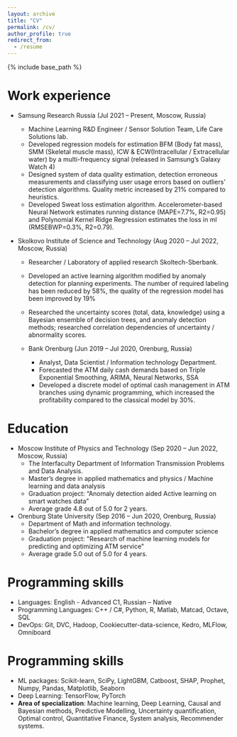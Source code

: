 ```yaml
---
layout: archive
title: "CV"
permalink: /cv/
author_profile: true
redirect_from:
  - /resume
---
```


{% include base_path %}

Work experience
======
* Samsung Research Russia (Jul 2021 – Present, Moscow, Russia)
  * Machine Learning R&D Engineer / Sensor Solution Team, Life Care Solutions lab.
  * Developed regression models for estimation BFM (Body fat mass), SMM (Skeletal muscle mass), ICW & ECW(Intracellular / Extracellular water) by a multi-frequency signal (released in Samsung’s Galaxy Watch 4)
  * Designed system of data quality estimation, detection erroneous measurements and classifying user usage errors based on outliers’ detection algorithms. Quality metric increased by 21% compared to heuristics.
  * Developed Sweat loss estimation algorithm. Accelerometer-based Neural Network estimates running distance (MAPE=7.7%, R2=0.95) and Polynomial Kernel Ridge Regression estimates the loss in ml (RMSEBWP=0.3%, R2=0.79).

* Skolkovo Institute of Science and Technology (Aug 2020 – Jul 2022, Moscow, Russia)
  * Researcher / Laboratory of applied research Skoltech-Sberbank.
  * Developed an active learning algorithm modified by anomaly detection for planning experiments. The number of required labeling has been reduced by 58%, the quality of the regression model has been improved by 19%
  * Researched the uncertainty scores (total, data, knowledge) using a Bayesian ensemble of decision trees, and anomaly detection methods; researched correlation dependencies of uncertainty / abnormality scores.

  * Bank Orenburg (Jun 2019 – Jul 2020, Orenburg, Russia)
    * Analyst, Data Scientist / Information technology Department.
    * Forecasted the ATM daily cash demands based on Triple Exponential Smoothing, ARIMA, Neural Networks, SSA
    * Developed a discrete model of optimal cash management in ATM branches using dynamic programming, which increased the profitability compared to the classical model by 30%.

Education
======
* Moscow Institute of Physics and Technology (Sep 2020 – Jun 2022, Moscow, Russia)
  * The Interfaculty Department of Information Transmission Problems and Data Analysis.
  * Master’s degree in applied mathematics and physics / Machine learning and data analysis
  * Graduation project: “Anomaly detection aided Active learning on smart watches data”
  * Average grade 4.8 out of 5.0 for 2 years.
* Orenburg State University (Sep 2016 – Jun 2020, Orenburg, Russia)
  * Department of Math and information technology.
  * Bachelor’s degree in applied mathematics and computer science
  * Graduation project: "Research of machine learning models for predicting and optimizing ATM service"
  * Average grade 5.0 out of 5.0 for 4 years.


Programming skills
======
* Languages: English - Advanced C1, Russian – Native
* Programming Languages: C++ / C#, Python, R, Matlab, Matcad, Octave, SQL
* DevOps: Git, DVC, Hadoop, Cookiecutter-data-science, Kedro, MLFlow, Omniboard

Programming skills
======
* ML packages: Scikit-learn, SciPy, LightGBM, Catboost, SHAP, Prophet, Numpy, Pandas, Matplotlib, Seaborn
* Deep Learning: TensorFlow, PyTorch
* **Area of specialization**: Machine learning, Deep Learning, Causal and Bayesian methods, Predictive Modelling,
Uncertainty quantification, Optimal control, Quantitative Finance, System analysis, Recommender systems.
